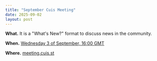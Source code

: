 ```yaml
---
title: "September Cuis Meeting"
date: 2025-09-02
layout: post
---
```


**What.** It is a "What's New?" format to discuss news in the community. 

**When.** [Wednesday 3 of September, 16:00 GMT](https://timee.io/20250903T1600?tl=Cuis%20June%20meeting)

**Where.** [meeting.cuis.st](http://meeting.cuis.st)
